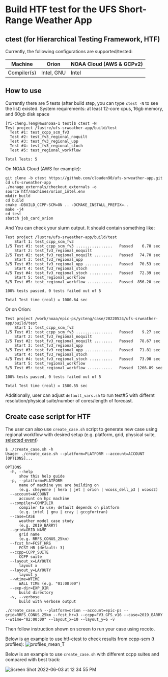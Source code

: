 # Build HTF test for the UFS Short-Range Weather App

## ctest (for Hierarchical Testing Framework, HTF)

Currently, the following configurations are supported/tested:

Machine     | Orion       | NOAA Cloud (AWS & GCPv2)   |
------------| ------------|--------|
Compiler(s) | Intel, GNU  | Intel  |

## How to use

Currently there are 5 tests (after build step, you can type ``ctest -N`` to see the list) existed.
System requirements: at least 12-core cpus, 16gb memory, and 60gb disk space

```
[Yi-cheng.Teng@awsnoaa-1 test]$ ctest -N
Test project /lustre/ufs-srweather-app/build/test
  Test #1: test_ccpp_scm_fv3
  Test #2: test_fv3_regional_noquilt
  Test #3: test_fv3_regional_upp
  Test #4: test_fv3_regional_stoch
  Test #5: test_regional_workflow

Total Tests: 5
```

On NOAA Cloud (AWS for example):


```
git clone -b ctest https://github.com/clouden90/ufs-srweather-app.git
cd ufs-srweather-app
./manage_externals/checkout_externals -o
source htf/machines/orion_intel.env
mkdir build
cd build
cmake -DBUILD_CCPP-SCM=ON .. -DCMAKE_INSTALL_PREFIX=..
make -j4
cd test
sbatch job_card_orion

```
And You can check your slurm output. It should contain something like:

```
Test project /lustre/ufs-srweather-app/build/test
    Start 1: test_ccpp_scm_fv3
1/5 Test #1: test_ccpp_scm_fv3 ................   Passed    6.78 sec
    Start 2: test_fv3_regional_noquilt
2/5 Test #2: test_fv3_regional_noquilt ........   Passed   74.70 sec
    Start 3: test_fv3_regional_upp
3/5 Test #3: test_fv3_regional_upp ............   Passed   70.53 sec
    Start 4: test_fv3_regional_stoch
4/5 Test #4: test_fv3_regional_stoch ..........   Passed   72.39 sec
    Start 5: test_regional_workflow
5/5 Test #5: test_regional_workflow ...........   Passed  856.20 sec

100% tests passed, 0 tests failed out of 5

Total Test time (real) = 1080.64 sec
```

Or on Orion:

```
Test project /work/noaa/epic-ps/ycteng/case/20220524/ufs-srweather-app/build/test
    Start 1: test_ccpp_scm_fv3
1/5 Test #1: test_ccpp_scm_fv3 ................   Passed    9.27 sec
    Start 2: test_fv3_regional_noquilt
2/5 Test #2: test_fv3_regional_noquilt ........   Passed   78.67 sec
    Start 3: test_fv3_regional_upp
3/5 Test #3: test_fv3_regional_upp ............   Passed   71.81 sec
    Start 4: test_fv3_regional_stoch
4/5 Test #4: test_fv3_regional_stoch ..........   Passed   73.90 sec
    Start 5: test_regional_workflow
5/5 Test #5: test_regional_workflow ...........   Passed  1266.89 sec

100% tests passed, 0 tests failed out of 5

Total Test time (real) = 1500.55 sec
```
Additionally, user can adjust ``default_vars.sh`` to run test#5 with differnt resolution/physical suite/number of cores/length of forecast.

## Create case script for HTF
The user can also use ``create_case.sh`` script to generate new case using regional workflow with desired setup (e.g. platform, grid, physical suite, [selected event](https://ufs-case-studies.readthedocs.io/en/develop/2019Barry.html))

```
$ ./create_case.sh -h
Usage: ./create_case.sh --platform=PLATFORM --account=ACCOUNT [OPTIONS]...

OPTIONS
  -h, --help
      show this help guide
  -p, --platform=PLATFORM
      name of machine you are building on
      (e.g. cheyenne | hera | jet | orion | wcoss_dell_p3 | wcoss2)
  --account=ACCOUNT
      account on hpc machine
  --compiler=COMPILER
      compiler to use; default depends on platform
      (e.g. intel | gnu | cray | gccgfortran)
  --case=CASE
      weather model case study
      (e.g. 2019_BARRY)
  --grid=GRID_NAME
      grid name
      (e.g. RRFS_CONUS_25km)
  --fcst_hr=FCST_HRS
      FCST HR (default: 3)
  --ccpp=CCPP_SUITE
      CCPP suite
  --layout_x=LAYOUTX
      layout x
  --layout_y=LAYOUTY
      layout y
  --wtime=WTIME
      WALL TIME (e.g. "01:00:00")
  --exp-dir=EXP_DIR
      build directory
  -v, --verbose
      build with verbose output
      
./create_case.sh --platform=orion --account=epic-ps --grid=RRFS_CONUS_25km --fcst_hr=3 --ccpp=FV3_GFS_v16 --case=2019_BARRY --wtime="02:00:00" --layout_x=10 --layout_y=6 -v

```
Then follow instruction shown on screen to run your case using rocoto. 

Below is an example to use htf-ctest to check results from ccpp-scm (t profiles):
![profiles_mean_T](https://user-images.githubusercontent.com/30629225/173900650-9227d4f2-cd25-42a3-8388-f661c5df14d3.png)

Below is an example to use ``create_case.sh`` with different ccpp suites and compared with best track:

![Screen Shot 2022-06-03 at 12 34 55 PM](https://user-images.githubusercontent.com/30629225/171907971-092760fa-c566-4a8e-a571-f5da4a972a91.png)

